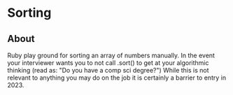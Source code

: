 # Sorting

## About
Ruby play ground for sorting an array of numbers manually. In the event your interviewer wants you to not call .sort()
to get at your algorithmic thinking (read as: "Do you have a comp sci degree?")
While this is not relevant to anything you may do on the job it is certainly a barrier to entry in 2023.
